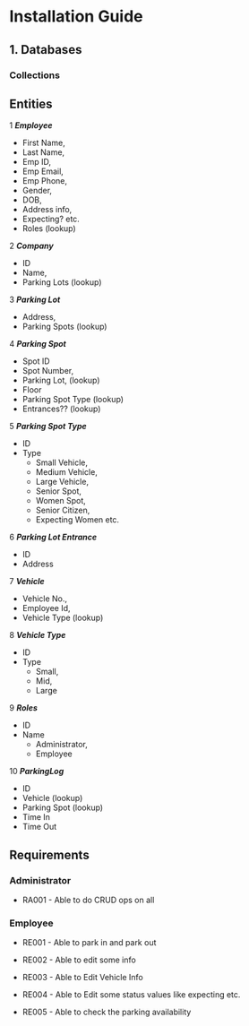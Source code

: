 # Installation Guide #

## 1. Databases ##

### Collections ###


## Entities ##

1 ***Employee*** 
- First Name, 
- Last Name, 
- Emp ID, 
- Emp Email,
- Emp Phone,
- Gender, 
- DOB, 
- Address info, 
- Expecting? etc.
- Roles (lookup)

2 ***Company*** 
- ID
- Name, 
- Parking Lots (lookup)

3 ***Parking Lot*** 
- Address,
- Parking Spots (lookup)

4 ***Parking Spot*** 
- Spot ID
- Spot Number, 
- Parking Lot, (lookup) 
- Floor
- Parking Spot Type (lookup)
- Entrances?? (lookup)

5 ***Parking Spot Type*** 
- ID
- Type
    - Small Vehicle, 
    - Medium Vehicle, 
    - Large Vehicle, 
    - Senior Spot, 
    - Women Spot, 
    - Senior Citizen, 
    - Expecting Women etc.

6 ***Parking Lot Entrance*** 
- ID
- Address

7 ***Vehicle*** 
- Vehicle No., 
- Employee Id, 
- Vehicle Type (lookup)

8 ***Vehicle Type*** 
- ID
- Type
    - Small,
    - Mid, 
    - Large

9 ***Roles*** 
- ID
- Name
    - Administrator, 
    - Employee

10 ***ParkingLog***
-  ID
-  Vehicle (lookup)
-  Parking Spot (lookup)
-  Time In
-  Time Out

## Requirements ##
### Administrator ###
- RA001 - Able to do CRUD ops on all

### Employee ###
- RE001 - Able to park in and park out

- RE002 - Able to edit some info

- RE003 - Able to Edit Vehicle Info

- RE004 - Able to Edit some status values like expecting etc.

- RE005 - Able to check the parking availability

